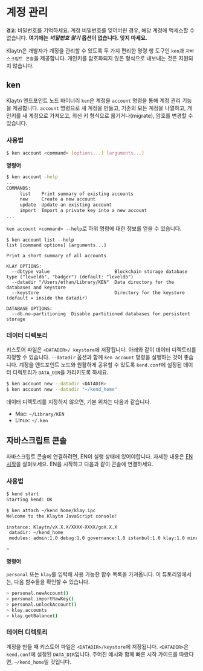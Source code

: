 # 계정 관리 <a id="account-management"></a>

**`경고`**: 비밀번호를 기억하세요. 계정 비밀번호를 잊어버린 경우, 해당 계정에 액세스할 수 없습니다. **여기에는** _**비밀번호 찾기**_ **옵션이 없습니다. 잊지 마세요.**

Klaytn은 개발자가 계정을 관리할 수 있도록 두 가지 편리한 명령 행 도구인 `ken`과 `자바스크립트 콘솔`을 제공합니다. 개인키를 암호화되지 않은 형식으로 내보내는 것은 지원되지 않습니다.

## ken <a id="ken"></a>

Klaytn 엔드포인트 노드 바이너리 `ken`은 계정을 `account` 명령을 통해 계정 관리 기능을 제공합니다. `account` 명령으로 새 계정을 만들고, 기존의 모든 계정을 나열하고, 개인키를 새 계정으로 가져오고, 최신 키 형식으로 옮기거나(migrate), 암호를 변경할 수 있습니다.

### 사용법 <a id="usage"></a>

```bash
$ ken account <command> [options...] [arguments...]
```

**명령어**

```bash
$ ken account -help
...
COMMANDS:
     list    Print summary of existing accounts
     new     Create a new account
     update  Update an existing account
     import  Import a private key into a new account
...
```

`ken account <command> --help`로 하위 명령에 대한 정보를 얻을 수 있습니다.

```text
$ ken account list --help
list [command options] [arguments...]

Print a short summary of all accounts

KLAY OPTIONS:
  --dbtype value                        Blockchain storage database type ("leveldb", "badger") (default: "leveldb")
  --datadir "/Users/ethan/Library/KEN"  Data directory for the databases and keystore
  --keystore                            Directory for the keystore (default = inside the datadir)

DATABASE OPTIONS:
  --db.no-partitioning  Disable partitioned databases for persistent storage
```

### 데이터 디렉토리 <a id="data-directory"></a>

키스토어 파일은 `<DATADIR>/ keystore`에 저장됩니다. 아래와 같이 데이터 디렉토리를 지정할 수 있습니다. `--datadir` 옵션과 함께 `ken account` 명령을 실행하는 것이 좋습니다. 계정을 엔드포인트 노드와 원활하게 공유할 수 있도록 `kend.conf`에 설정된 데이터 디렉토리가 `DATA_DIR`을 가리키도록 하세요.

```bash
$ ken account new --datadir <DATADIR>
$ ken account new --datadir "~/kend_home"
```

데이터 디렉토리를 지정하지 않으면, 기본 위치는 다음과 같습니다.

* Mac: `~/Library/KEN`
* Linux: `~/.ken`

## 자바스크립트 콘솔 <a id="javascript-console"></a>

자바스크립트 콘솔에 연결하려면, EN이 실행 상태에 있어야합니다. 자세한 내용은 [EN 시작](../quick-start/launch-an-en.md)을 살펴보세요. EN을 시작하고 다음과 같이 콘솔에 연결하세요.

### 사용법 <a id="usage"></a>

```bash
$ kend start
Starting kend: OK

$ ken attach ~/kend_home/klay.ipc
Welcome to the Klaytn JavaScript console!

instance: Klaytn/vX.X.X/XXXX-XXXX/goX.X.X
 datadir: ~/kend_home
 modules: admin:1.0 debug:1.0 governance:1.0 istanbul:1.0 klay:1.0 miner:1.0 net:1.0 personal:1.0 rpc:1.0 txpool:1.0

>
```

**명령어**

`personal` 또는 `klay`를 입력해 사용 가능한 함수 목록을 가져옵니다. 이 튜토리얼에서는, 다음 함수들을 확인할 수 있습니다.

```bash
> personal.newAccount()
> personal.importRawKey()
> personal.unlockAccount()
> klay.accounts
> klay.getBalance()
```

### 데이터 디렉토리 <a id="data-directory"></a>

계정을 만들 때 키스토어 파일은 `<DATADIR>/keystore`에 저장됩니다. `<DATADIR>`은 `kend.conf`에 설정된 `DATA_DIR`입니다. 주어진 예시와 함께 빠른 시작 가이드를 따랐다면, `~/kend_home`일 것입니다.

